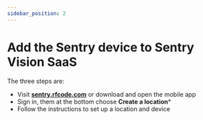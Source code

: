 ```yaml
---
sidebar_position: 2
---
```


# Add the Sentry device to Sentry Vision SaaS

The three steps are:

- Visit **[sentry.rfcode.com](https://sentry.rfcode.com)** or download and open the mobile app
- Sign in, them at the bottom choose **Create a location***
- Follow the instructions to set up a location and device